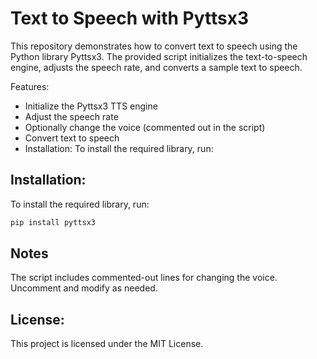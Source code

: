 # Text to Speech with Pyttsx3
This repository demonstrates how to convert text to speech using the Python library Pyttsx3. The provided script initializes the text-to-speech engine, adjusts the speech rate, and converts a sample text to speech.

Features:
- Initialize the Pyttsx3 TTS engine
- Adjust the speech rate
- Optionally change the voice (commented out in the script)
- Convert text to speech
- Installation: To install the required library, run:

## Installation:
  To install the required library, run:

  ```sh
pip install pyttsx3
  ```

## Notes

The script includes commented-out lines for changing the voice. Uncomment and modify as needed.

## License: 
This project is licensed under the MIT License.


